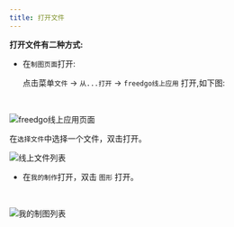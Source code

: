 ```yaml
---
title: 打开文件
---
```

**打开文件有二种方式:**
+ 在`制图页面`打开:

  点击菜单`文件` -> `从...打开` -> `freedgo线上应用` 打开,如下图:
  
<br/>

![freedgo线上应用页面](/docs/themes/freedgo/open_file.png "freedgo线上应用页面")

  在`选择文件`中选择一个文件，双击打开。
  

![线上文件列表](/docs/themes/freedgo/open_file1.png "线上文件列表")

+ 	在`我的制作`打开，双击 `图形` 打开。
<br/>

![我的制图列表](/docs/themes/freedgo/open_file3.png "我的制图列表")
